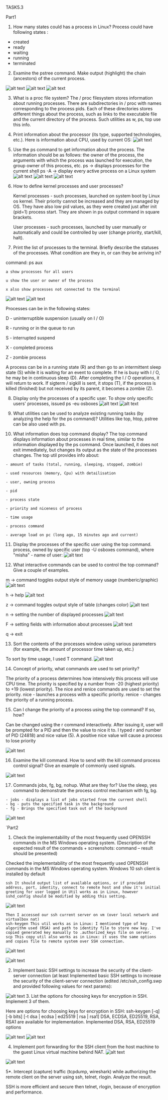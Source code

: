   TASK5.3

Part1

1. How many states could has a process in Linux?
  Process could have following states :
  - created
  - ready
  - waiting
  - running
  - terminated
  
  2. Examine the pstree command. Make output (highlight) the chain (ancestors) of the current process.
  
  ![alt text](https://github.com/aleksandrabublik/DevOps_online_Kharkov_2020Q42021Q1/blob/main/Module5/task5.3/2.1.png)
  ![alt text](https://github.com/aleksandrabublik/DevOps_online_Kharkov_2020Q42021Q1/blob/main/Module5/task5.3/2.2.png)
  ![alt text](https://github.com/aleksandrabublik/DevOps_online_Kharkov_2020Q42021Q1/blob/main/Module5/task5.3/2.3.png)
  
  3. What is a proc file system?
  The / proc filesystem stores information about running processes. There are subdirectories in / proc with names corresponding 
  to the process pids. Each of these directories stores different things about the process, such as links to the executable file and the current directory of the process.
  Such utilities as w, ps, top use this info.
  
  4. Print information about the processor (its type, supported technologies, etc.).
  Here is information about CPU, used by current OS:
  ![alt text](https://github.com/aleksandrabublik/DevOps_online_Kharkov_2020Q42021Q1/blob/main/Module5/task5.3/4.png)
  
  5. Use the ps command to get information about the process. The information should be as follows: the owner of the process, the arguments with which the process was launched for execution, 
  the group owner of this process, etc.
      ps -> displays processes for the current shell
      ps -A -> display every active process on a Linux system
   ![alt text](https://github.com/aleksandrabublik/DevOps_online_Kharkov_2020Q42021Q1/blob/main/Module5/task5.3/5.1.png)
   ![alt text](https://github.com/aleksandrabublik/DevOps_online_Kharkov_2020Q42021Q1/blob/main/Module5/task5.3/5.2.png)
   ![alt text](https://github.com/aleksandrabublik/DevOps_online_Kharkov_2020Q42021Q1/blob/main/Module5/task5.3/5.3.png)
    
  6. How to define kernel processes and user processes?
  
      Kernel processes - such processes, launched on system boot by Linux os kernel. Their priority cannot be increased and they are managed by OS. They have also low pid values, as they were created just after init (pid=1) process start. They are shown in ps output command in square brackets.
      
      User processes - such processes, launched by user manually or automatically and could be controlled by user (change priority, start/kill, halt).
      
  7. Print the list of processes to the terminal. Briefly describe the statuses of the processes. What condition are they in, or can they be arriving in?
  
  command: ps aux
  
    a show processes for all users
    
    u show the user or owner of the process
    
    x also show processes not connected to the terminal
    
 ![alt text](https://github.com/aleksandrabublik/DevOps_online_Kharkov_2020Q42021Q1/blob/main/Module5/task5.3/7.1.png)
 ![alt text](https://github.com/aleksandrabublik/DevOps_online_Kharkov_2020Q42021Q1/blob/main/Module5/task5.3/7.2.png)
    
   Processes can be in the following states:
   
D - uninterruptible suspension (usually on I / O)

R - running or in the queue to run

S - interrupted suspend

X - completed process

Z - zombie process

A process can be in a running state (R) and then go to an intermittent sleep state (S) while it is waiting for an event to complete. If he is busy with I / O, he may be in continuous sleep (D). After completing the I / O operations, it will return to work. If sigterm / sigkill is sent, it stops (T), if the process is killed (finished) but not received by its parent, it becomes a zombie (Z).
    
   8. Display only the processes of a specific user.
To show only specific users' processes, issued ps -eu osboxes
 ![alt text](https://github.com/aleksandrabublik/DevOps_online_Kharkov_2020Q42021Q1/blob/main/Module5/task5.3/8.1.png)
 ![alt text](https://github.com/aleksandrabublik/DevOps_online_Kharkov_2020Q42021Q1/blob/main/Module5/task5.3/8.2.png)
 
   9. What utilities can be used to analyze existing running tasks (by analyzing the help for the ps command)?
  Utilities like top, htop, pstree can be also used with ps.
   10. What information does top command display?
  The top command displays information about processes in real time, similar to the information displayed by the ps command. Once launched, it does not exit immediately, but changes its output as the state of the processes changes.
  The top util provides info about:
  
    - amount of tasks (total, running, sleeping, stopped, zombie)
  
    - used resources (memory, Cpu) with detailisation
  
    - user, owning process
  
    - pid
  
    - process state
  
    - priority and niceness of process
  
    - time usage
  
    - process command
  
    - average load on pc (long ago, 15 minutes ago and current)
    
  11. Display the processes of the specific user using the top command.
process, owned by specific user (top -U osboxes command), where "misha" - name of user:
 ![alt text](https://github.com/aleksandrabublik/DevOps_online_Kharkov_2020Q42021Q1/blob/main/Module5/task5.3/11.png)
 
 12.  What interactive commands can be used to control the top command? Give a couple of examples.
 
 m -> command toggles output style of memory usage (numberic/graphic)
  ![alt text](https://github.com/aleksandrabublik/DevOps_online_Kharkov_2020Q42021Q1/blob/main/Module5/task5.3/12_m.png)
 
 h -> help
   ![alt text](https://github.com/aleksandrabublik/DevOps_online_Kharkov_2020Q42021Q1/blob/main/Module5/task5.3/12_h.png)
   
 z -> command toggles output style of table (changes color)
    ![alt text](https://github.com/aleksandrabublik/DevOps_online_Kharkov_2020Q42021Q1/blob/main/Module5/task5.3/12_z.png)
 
n -> setting the number of displayed processes
     ![alt text](https://github.com/aleksandrabublik/DevOps_online_Kharkov_2020Q42021Q1/blob/main/Module5/task5.3/12_n.png)
     
F -> setting fields with information about processes
  ![alt text](https://github.com/aleksandrabublik/DevOps_online_Kharkov_2020Q42021Q1/blob/main/Module5/task5.3/12_F.png)

q -> exit
 
  13. Sort the contents of the processes window using various parameters (for example, the amount of processor time taken up, etc.)
  
  To sort by time usage, I used T command.
 ![alt text](https://github.com/aleksandrabublik/DevOps_online_Kharkov_2020Q42021Q1/blob/main/Module5/task5.3/13.png)
 
 14. Concept of priority, what commands are used to set priority?

The priority of a process determines how intensively this process will use CPU time. The priority is specified by a number from -20 (highest priority) to +19 (lowest priority). The nice and renice commands are used to set the priority. nice - launches a process with a specific priority. renice - changes the priority of a running process.
 
 15. Can I change the priority of a process using the top command? If so, how?
 
 Can be changed using the r command interactively. After issuing it, user will be prompted for a PID and then the value to nice it to. I typed r and number of PID (24818) and nice value (5). A positive nice value will cause a process to lose priority
 
   ![alt text](https://github.com/aleksandrabublik/DevOps_online_Kharkov_2020Q42021Q1/blob/main/Module5/task5.3/15.png)
   
  16. Examine the kill command. How to send with the kill command process control signal? Give an example of commonly used signals.
  
  ![alt text](https://github.com/aleksandrabublik/DevOps_online_Kharkov_2020Q42021Q1/blob/main/Module5/task5.3/16.png)
  
  17. Commands jobs, fg, bg, nohup. What are they for? Use the sleep, yes command to demonstrate the process control mechanism with fg, bg.
  
    - jobs - displays a list of jobs started from the current shell
    - bg - puts the specified task in the background
    - fg - Brings the specified task out of the background
  ![alt text](https://github.com/aleksandrabublik/DevOps_online_Kharkov_2020Q42021Q1/blob/main/Module5/task5.3/17.png)
  
  
  `Part2
 
 1. Check the implementability of the most frequently used OPENSSH commands in the MS Windows operating system. (Description of the expected result of the commands + screenshots: command – result should be presented)
 
 Checked the implementability of the most frequently used OPENSSH commands in the MS Windows operating system. Windows 10 ssh client is installed by default
 
    ssh It should output list of available options, or if provided address, port, identity, connect to remote host and show it's initial greeting for user logged in Util works as in Linux, however sshd_config should be modified by adding this setting.
  ![alt text](https://github.com/aleksandrabublik/DevOps_online_Kharkov_2020Q42021Q1/blob/main/Module5/task5.3/part2_1_1.png)
  
    Then I accessed our ssh current server on vm (over local network and virtualbox nat)
    ssh-keygen This util works as in Linux: I mentioned type of key algorithm used (RSA) and path to identity file to store new key. I've copied generated key manually to .authorized_keys file on server.
    scp This copy util also works as in Linux: it uses the same options and copies file to remote system over SSH connection.
  ![alt text](https://github.com/aleksandrabublik/DevOps_online_Kharkov_2020Q42021Q1/blob/main/Module5/task5.3/part2_1_2.png)
 
  ![alt text](https://github.com/aleksandrabublik/DevOps_online_Kharkov_2020Q42021Q1/blob/main/Module5/task5.3/part2_1_3.png)
  
2. Implement basic SSH settings to increase the security of the client-server connection (at least 
Implemented basic SSH settings to increase the security of the client-server connection (edited /etc/ssh_config.swp and provided following values for next params):

![alt text](https://github.com/aleksandrabublik/DevOps_online_Kharkov_2020Q42021Q1/blob/main/Module5/task5.3/part2_2.png)
3. List the options for choosing keys for encryption in SSH. Implement 3 of them.

Here are options for choosing keys for encryption in SSH: ssh-keygen [-q] [-b bits] [-t dsa | ecdsa | ed25519 | rsa | rsa1]
DSA, ECDSA, ED25519, RSA, RSA1 are available for implementation. Implemented DSA, RSA, ED25519 options

 ![alt text](https://github.com/aleksandrabublik/DevOps_online_Kharkov_2020Q42021Q1/blob/main/Module5/task5.3/part2_3_1.png)
  ![alt text](https://github.com/aleksandrabublik/DevOps_online_Kharkov_2020Q42021Q1/blob/main/Module5/task5.3/part2_3_2.png)

4. Implement port forwarding for the SSH client from the host machine to the guest Linux virtual machine behind NAT.
![alt text](https://github.com/aleksandrabublik/DevOps_online_Kharkov_2020Q42021Q1/blob/main/Module5/task5.3/part2_4_rule.png)

![alt text](https://github.com/aleksandrabublik/DevOps_online_Kharkov_2020Q42021Q1/blob/main/Module5/task5.3/part2_4.png)

5*. Intercept (capture) traffic (tcpdump, wireshark) while authorizing the remote client on the server using ssh, telnet, rlogin. Analyze the result.
  
SSH is more efficient and secure then telnet, rlogin, because of encryption and performance.

